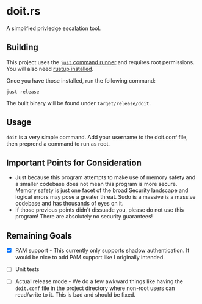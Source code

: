 # doit.rs

A simplified privledge escalation tool.

## Building

This project uses the [`just` command runner](https://github.com/casey/just) and requires root permissions.
You will also need [rustup installed](https://rustup.rs/).

Once you have those installed, run the following command:

`just release`

The built binary will be found under `target/release/doit`.

## Usage

`doit` is a very simple command. Add your username to the doit.conf file, then preprend a command to run as root.

## Important Points for Consideration

* Just because this program attempts to make use of memory safety and a smaller codebase
does not mean this program is more secure. Memory safety is just one facet of the broad
Security landscape and logical errors may pose a greater threat. Sudo is a massive
is a massive codebase and has thousands of eyes on it.
* If those previous points didn't dissuade you, please do not use this program!
There are absolutely no security guarantees!


## Remaining Goals

- [X] PAM support - This currently only supports shadow authentication. 
It would be nice to add PAM support like I originally intended.
- [ ] Unit tests
- [ ] Actual release mode - We do a few awkward things like having the `doit.conf` file in the project directory where non-root users can read/write to it.
This is bad and should be fixed.

